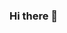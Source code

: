 ### Hi there 👋

<!--
**Kaulfield41/Kaulfield41** is a ✨ _special_ ✨ repository because its `README.md` (this file) appears on your GitHub profile.

I am a musician trying to learn some computer science engineering!

-->
